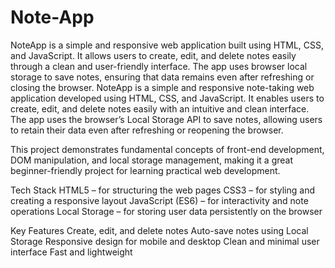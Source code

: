# Note-App
NoteApp is a simple and responsive web application built using HTML, CSS, and JavaScript. It allows users to create, edit, and delete notes easily through a clean and user-friendly interface. The app uses browser local storage to save notes, ensuring that data remains even after refreshing or closing the browser.
NoteApp is a simple and responsive note-taking web application developed using HTML, CSS, and JavaScript. It enables users to create, edit, and delete notes easily with an intuitive and clean interface. The app uses the browser’s Local Storage API to save notes, allowing users to retain their data even after refreshing or reopening the browser.

This project demonstrates fundamental concepts of front-end development, DOM manipulation, and local storage management, making it a great beginner-friendly project for learning practical web development.

Tech Stack
  HTML5 – for structuring the web pages
  CSS3 – for styling and creating a responsive layout
  JavaScript (ES6) – for interactivity and note operations
  Local Storage – for storing user data persistently on the browser

Key Features
  Create, edit, and delete notes
  Auto-save notes using Local Storage
  Responsive design for mobile and desktop
  Clean and minimal user interface
  Fast and lightweight
